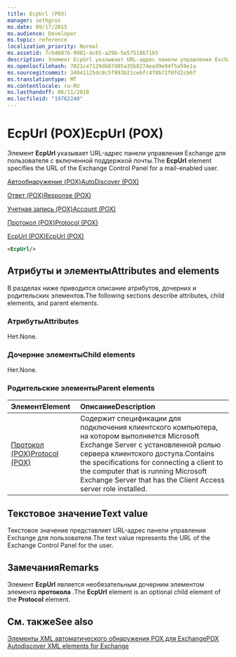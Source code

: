 ```yaml
---
title: EcpUrl (POX)
manager: sethgros
ms.date: 09/17/2015
ms.audience: Developer
ms.topic: reference
localization_priority: Normal
ms.assetid: 7cbd6076-9981-4c65-a296-5e57518671b5
description: Элемент EcpUrl указывает URL-адрес панели управления Exchange для пользователя с включенной поддержкой почты.
ms.openlocfilehash: 7021ce7129db87d85a35b8274ead9e94f5a59e1a
ms.sourcegitcommit: 34041125dc8c5f993b21cebfc4f8b72f0fd2cb6f
ms.translationtype: MT
ms.contentlocale: ru-RU
ms.lasthandoff: 06/11/2018
ms.locfileid: "19762240"
---
```

# <a name="ecpurl-pox"></a><span data-ttu-id="ada36-103">EcpUrl (POX)</span><span class="sxs-lookup"><span data-stu-id="ada36-103">EcpUrl (POX)</span></span>

<span data-ttu-id="ada36-104">Элемент **EcpUrl** указывает URL-адрес панели управления Exchange для пользователя с включенной поддержкой почты.</span><span class="sxs-lookup"><span data-stu-id="ada36-104">The **EcpUrl** element specifies the URL of the Exchange Control Panel for a mail-enabled user.</span></span> 
  
[<span data-ttu-id="ada36-105">Автообнаружение (POX)</span><span class="sxs-lookup"><span data-stu-id="ada36-105">AutoDiscover (POX)</span></span>](autodiscover-pox.md)
  
[<span data-ttu-id="ada36-106">Ответ (POX)</span><span class="sxs-lookup"><span data-stu-id="ada36-106">Response (POX)</span></span>](response-pox.md)
  
[<span data-ttu-id="ada36-107">Учетная запись (POX)</span><span class="sxs-lookup"><span data-stu-id="ada36-107">Account (POX)</span></span>](account-pox.md)
  
[<span data-ttu-id="ada36-108">Протокол (POX)</span><span class="sxs-lookup"><span data-stu-id="ada36-108">Protocol (POX)</span></span>](protocol-pox.md)
  
[<span data-ttu-id="ada36-109">EcpUrl (POX)</span><span class="sxs-lookup"><span data-stu-id="ada36-109">EcpUrl (POX)</span></span>](ecpurl-pox.md)
  
```XML
<EcpUrl/>
```

## <a name="attributes-and-elements"></a><span data-ttu-id="ada36-110">Атрибуты и элементы</span><span class="sxs-lookup"><span data-stu-id="ada36-110">Attributes and elements</span></span>

<span data-ttu-id="ada36-111">В разделах ниже приводится описание атрибутов, дочерних и родительских элементов.</span><span class="sxs-lookup"><span data-stu-id="ada36-111">The following sections describe attributes, child elements, and parent elements.</span></span>
  
### <a name="attributes"></a><span data-ttu-id="ada36-112">Атрибуты</span><span class="sxs-lookup"><span data-stu-id="ada36-112">Attributes</span></span>

<span data-ttu-id="ada36-113">Нет.</span><span class="sxs-lookup"><span data-stu-id="ada36-113">None.</span></span>
  
### <a name="child-elements"></a><span data-ttu-id="ada36-114">Дочерние элементы</span><span class="sxs-lookup"><span data-stu-id="ada36-114">Child elements</span></span>

<span data-ttu-id="ada36-115">Нет.</span><span class="sxs-lookup"><span data-stu-id="ada36-115">None.</span></span>
  
### <a name="parent-elements"></a><span data-ttu-id="ada36-116">Родительские элементы</span><span class="sxs-lookup"><span data-stu-id="ada36-116">Parent elements</span></span>

|<span data-ttu-id="ada36-117">**Элемент**</span><span class="sxs-lookup"><span data-stu-id="ada36-117">**Element**</span></span>|<span data-ttu-id="ada36-118">**Описание**</span><span class="sxs-lookup"><span data-stu-id="ada36-118">**Description**</span></span>|
|:-----|:-----|
|[<span data-ttu-id="ada36-119">Протокол (POX)</span><span class="sxs-lookup"><span data-stu-id="ada36-119">Protocol (POX)</span></span>](protocol-pox.md) <br/> |<span data-ttu-id="ada36-120">Содержит спецификации для подключения клиентского компьютера, на котором выполняется Microsoft Exchange Server с установленной ролью сервера клиентского доступа.</span><span class="sxs-lookup"><span data-stu-id="ada36-120">Contains the specifications for connecting a client to the computer that is running Microsoft Exchange Server that has the Client Access server role installed.</span></span>  <br/> |
   
## <a name="text-value"></a><span data-ttu-id="ada36-121">Текстовое значение</span><span class="sxs-lookup"><span data-stu-id="ada36-121">Text value</span></span>

<span data-ttu-id="ada36-122">Текстовое значение представляет URL-адрес панели управления Exchange для пользователя.</span><span class="sxs-lookup"><span data-stu-id="ada36-122">The text value represents the URL of the Exchange Control Panel for the user.</span></span>
  
## <a name="remarks"></a><span data-ttu-id="ada36-123">Замечания</span><span class="sxs-lookup"><span data-stu-id="ada36-123">Remarks</span></span>

<span data-ttu-id="ada36-124">Элемент **EcpUrl** является необязательным дочерним элементом элемента **протокола** .</span><span class="sxs-lookup"><span data-stu-id="ada36-124">The **EcpUrl** element is an optional child element of the **Protocol** element.</span></span> 
  
## <a name="see-also"></a><span data-ttu-id="ada36-125">См. также</span><span class="sxs-lookup"><span data-stu-id="ada36-125">See also</span></span>



[<span data-ttu-id="ada36-126">Элементы XML автоматического обнаружения POX для Exchange</span><span class="sxs-lookup"><span data-stu-id="ada36-126">POX Autodiscover XML elements for Exchange</span></span>](pox-autodiscover-xml-elements-for-exchange.md)

